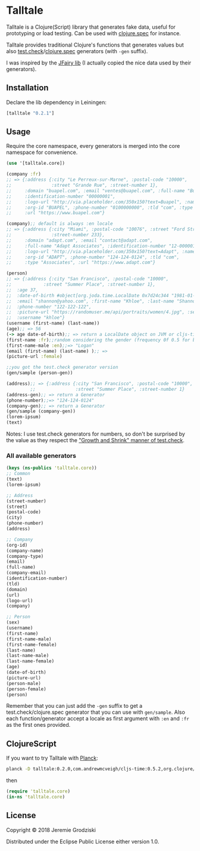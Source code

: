 # Talltale

Talltale is a Clojure(Script) library that generates fake data, useful for prototyping or load testing. Can be used with [clojure.spec](https://clojure.org/guides/spec) for instance.

Talltale provides traditional Clojure's functions that generates values but also [test.check](https://github.com/clojure/test.check)/[clojure.spec](https://clojure.org/guides/spec) generators (with `-gen` suffix). 

I was inspired by the [JFairy lib](https://github.com/Codearte/jfairy) (I actually copied the nice data used by their generators).

## Installation

Declare the lib dependency in Leiningen:

```clojure
[talltale "0.2.1"]
```

## Usage

Require the core namespace, every generators is merged into the core namespace for convenience.

```clojure
(use '[talltale.core])

(company :fr) 
;; => {:address {:city "Le Perreux-sur-Marne", :postal-code "10000",
;;               :street "Grande Rue", :street-number 1},
;;     :domain "buapel.com", :email "ventes@buapel.com", :full-name "Buapel Ltd",
;;     :identification-number "00000001",
;;     :logo-url "http://via.placeholder.com/350x150?text=Buapel", :name "Buapel",
;;     :org-id "BUAPEL", :phone-number "0100000000", :tld "com", :type "Ltd",
;;     :url "https://www.buapel.com"}

(company);; default is always :en locale 
;; => {:address {:city "Miami", :postal-code "10076", :street "Ford Street",
;;               :street-number 233},
;;     :domain "adapt.com", :email "contact@adapt.com",
;;     :full-name "Adapt Associates", :identification-number "12-0000016",
;;     :logo-url "http://via.placeholder.com/350x150?text=Adapt", :name "Adapt",
;;     :org-id "ADAPT", :phone-number "124-124-0124", :tld "com",
;;     :type "Associates", :url "https://www.adapt.com"}

(person)
;; => {:address {:city "San Francisco", :postal-code "10000",
;;            :street "Summer Place", :street-number 1},
;;  :age 37,
;;  :date-of-birth #object[org.joda.time.LocalDate 0x7d24c344 "1981-01-08"],
;;  :email "shannon@yahoo.com", :first-name "Khloe", :last-name "Shannon",
;;  :phone-number "122-122-122",
;;  :picture-url "https://randomuser.me/api/portraits/women/4.jpg", :sex :female,
;;  :username "khloe"}
(username (first-name) (last-name))
(age);; => 56
(-> age date-of-birth);; => return a LocalDate object on JVM or cljs-time on JS
(first-name :fr);;random considering the gender (frequency 0f 0.5 for both)
(first-name-male :en);;=> "Logan"
(email (first-name) (last-name) );; => 
(picture-url :female)

;;you got the test.check generator version
(gen/sample (person-gen))

(address);; => {:address {:city "San Francisco", :postal-code "10000",
         ;;               :street "Summer Place", :street-number 1}
(address-gen);; => return a Generator
(phone-number);;=> "124-124-0124"
(company-gen);; => return a Generator
(gen/sample (company-gen))
(lorem-ipsum)
(text)

```

Notes: I use test.check generators for numbers, so don't be surprised by the value as they respect the ["Growth and Shrink" manner of test.check](https://github.com/clojure/test.check/blob/master/doc/growth-and-shrinking.md).

### All available generators

```clojure
(keys (ns-publics 'talltale.core))
;; Common
(text)
(lorem-ipsum) 

;; Address
(street-number) 
(street) 
(postal-code) 
(city) 
(phone-number) 
(address) 

;; Company
(org-id) 
(company-name) 
(company-type) 
(email) 
(full-name) 
(company-email) 
(identification-number)
(tld) 
(domain) 
(url) 
(logo-url) 
(company) 

;; Person
(sex) 
(username) 
(first-name) 
(first-name-male) 
(first-name-female) 
(last-name) 
(last-name-male) 
(last-name-female) 
(age) 
(date-of-birth) 
(picture-url) 
(person-male) 
(person-female) 
(person) 
```

Remember that you can just add the `-gen` suffix to get a test.check/clojure.spec generator that you can use with `gen/sample`.
Also each function/generator accept a locale as first argument with `:en` and `:fr` as the first ones provided.

## ClojureScript

If you want to try Talltale with [Planck](http://planck-repl.org/):
```bash
planck -D talltale:0.2.0,com.andrewmcveigh/cljs-time:0.5.2,org.clojure/test.check:0.10.0-alpha2
```
then
```clojure
(require 'talltale.core)
(in-ns 'talltale.core)
```

## License

Copyright © 2018 Jeremie Grodziski 

Distributed under the Eclipse Public License either version 1.0.
